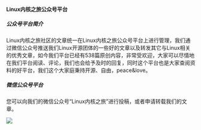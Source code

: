 #### Linux内核之旅公众号平台

##### 公众号平台简介

Linux内核之旅社区的文章统一在Linux内核之旅公众号平台上进行管理，我们通过微信公众号推送我们Linux开源团体的一些好的文章以及转发其它与Linux相关的优秀文章，如今我们平台已经有538篇原创内容，非常受欢迎，大家可以尽情地在我们平台阅读、评论，我们也会给予及时的回复，同时这个平台也是大家查阅资料的好平台，我们这个大家庭秉持开源、自由，peace&love。

##### 微信公众号平台

您可以向我们的微信公众号“Linux内核之旅”进行投稿，或者申请转载我们的文章。

![](https://mp.weixin.qq.com/mp/qrcode?scene=10000004&size=102&__biz=MzI3NzA5MzUxNA==&mid=2664607398&idx=1&sn=24452f43368af0f606b412dcfabd2469&send_time=)

